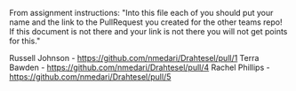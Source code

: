 From assignment instructions: 
"Into this file each of you should put your name and the link to the PullRequest you 
created for the other teams repo! If this document is not there and your link is not 
there you will not get points for this."

Russell Johnson - https://github.com/nmedari/Drahtesel/pull/1
Terra Bawden - https://github.com/nmedari/Drahtesel/pull/4
Rachel Phillips - https://github.com/nmedari/Drahtesel/pull/5
